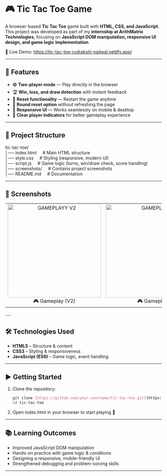 # 🎮 Tic Tac Toe Game  

A browser-based **Tic Tac Toe** game built with **HTML, CSS, and JavaScript**.  
This project was developed as part of my **internship at ArithMatrix Technologies**, focusing on **JavaScript DOM manipulation, responsive UI design, and game logic implementation**.  

🔗 Live Demo: https://tic-tac-toe-rudrakshi-nailwal.netlify.app/

---

## 🚀 Features  
- 🟢 **Two-player mode** — Play directly in the browser  
- 🏆 **Win, loss, and draw detection** with instant feedback  
- 🔄 **Reset functionality** — Restart the game anytime  
- 🔁 **Round reset option** without refreshing the page  
- 📱 **Responsive UI** — Works seamlessly on mobile & desktop  
- 👥 **Clear player indicators** for better gameplay experience  

---

## 📂 Project Structure <br>
tic-tac-toe/ <br>
│── index.html &nbsp;&nbsp;&nbsp;&nbsp;# Main HTML structure <br>
│── style.css &nbsp;&nbsp;&nbsp;&nbsp;# Styling (responsive, modern UI) <br>
│── script.js &nbsp;&nbsp;&nbsp;&nbsp;# Game logic (turns, win/draw check, score handling) <br>
│── screenshots/ &nbsp;&nbsp;&nbsp;&nbsp;# Contains project screenshots <br>
│── README.md &nbsp;&nbsp;&nbsp;&nbsp;# Documentation <br>

---

## 📸 Screenshots  
<table> <tr> <td align="center"> <img width="300" alt="GAMEPLAYY V2" src="https://github.com/user-attachments/assets/2b0a10bd-d2b8-4add-99aa-b0262f5c29a2" /> <br> 🎮 Gameplay (V2) </td> <td align="center"> <img width="300" alt="GAMEPLAY" src="https://github.com/user-attachments/assets/77eb7fdd-14d2-45c2-af19-e05ec314e340" /> <br> 🎮 Gameplay </td> <td align="center"> <img width="300" alt="RESET" src="https://github.com/user-attachments/assets/88808c77-8ae5-481b-9688-19b0bfa8ec62" /> <br> 🔄 Reset </td> </tr> </table>
---

## 🛠️ Technologies Used  
- **HTML5** – Structure & content  
- **CSS3** – Styling & responsiveness  
- **JavaScript (ES6)** – Game logic, event handling  

---

## ▶️ Getting Started  

1. Clone the repository:  
   ```bash
   git clone [https://github.com/your-username/tic-tac-toe.git](https://github.com/Rudrakshi16/WD_4_Tic-Tac-Toe_ARITHMATRIX.git)
   cd tic-tac-toe
   ```
2. Open index.html in your browser to start playing 🎉

---

## 📚 Learning Outcomes
* Improved JavaScript DOM manipulation
* Hands-on practice with game logic & conditions
* Designing a responsive, mobile-friendly UI
* Strengthened debugging and problem-solving skills

---
